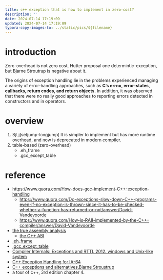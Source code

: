 ```yaml
---
title: c++ exception that is how to implement in zero-cost?
description: ''
date: 2024-07-14 17:19:09
updated: 2024-07-14 17:19:09
typora-copy-images-to: ../static/pics/${filename}
---
```


# introduction
Zero-overhead is not zero cost, Hutter proposal one determintic-exception, but Bjarne Stroutrup is negative about it.

The origins of exception handling lie in the problems experienced managing a variety of error-handling approaches, such as **C’s errno, error-states, callbacks, return codes, and return objects**. In addition, it was observed that there were no really good approaches to reporting errors detected in constructors and in operators.

# overview
1. SjLj(setjump-longjump)
   It is simpler to implement but has more runtime overhead, and now is deprecated in modern compiler.
2. table-based (zero-overhead)
   - .eh_frame
   - .gcc_except_table


# reference
- https://www.quora.com/How-does-gcc-implement-C++-exception-handling
  - https://www.quora.com/Do-exceptions-slow-down-C++-programs-even-if-no-exception-is-thrown-since-it-has-to-be-checked-whether-a-function-has-returned-or-not/answer/David-Vandevoorde
  - https://www.quora.com/How-is-RAII-implemented-by-the-C++-compiler/answer/David-Vandevoorde
- [the true assembly analysis](https://stackoverflow.com/questions/307610/how-do-exceptions-work-behind-the-scenes-in-c/307716#307716)
  - [the C++ ABI](https://itanium-cxx-abi.github.io/cxx-abi/)
- [.eh_frame](https://www.airs.com/blog/archives/460)
- [.gcc_except_table](https://www.airs.com/blog/archives/464)
- [Compiler Internals: Exceptions and RTTI. 2012. windows and Unix-like system](/pdf/Compiler-Internals-exception.pdf)
- [C++ Exception Handling for IA-64](/pdf/exception.pdf)
- [C++ exceptions and alternatives.Bjarne Stroustrup](/pdf/p1947r0exception.pdf)
- a tour of c++, 3rd edition chapter 4.
